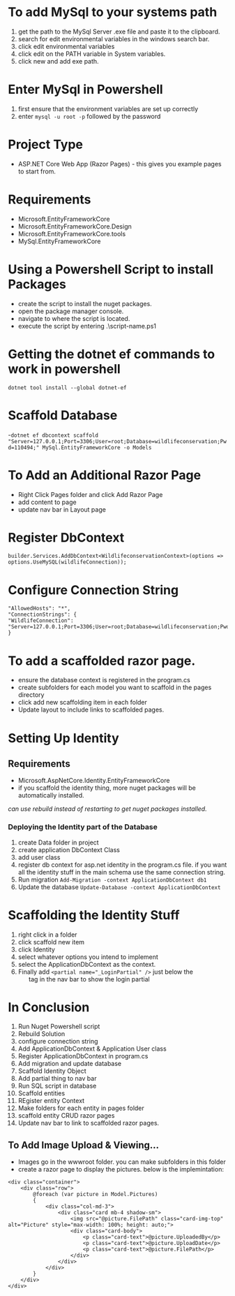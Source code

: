 # To add MySql to your systems path 
1. get the path to the MySql Server .exe file and paste it to the clipboard. 
2. search for edit environmental variables in the windows search bar. 
3. click edit environmental variables
4. click edit on the PATH variable in System variables. 
5. click new and add exe path. 

# Enter MySql in Powershell
1. first ensure that the environment variables are set up correctly
2. enter `mysql -u root -p` followed by the password

# Project Type 
- ASP.NET Core Web App (Razor Pages) - this gives you example pages to start from.

# Requirements 
- Microsoft.EntityFrameworkCore
- Microsoft.EntityFrameworkCore.Design
- Microsoft.EntityFrameworkCore.tools
- MySql.EntityFrameworkCore

# Using a Powershell Script to install Packages
- create the script to install the nuget packages. 
- open the package manager console. 
- navigate to where the script is located. 
- execute the script by entering .\script-name.ps1

# Getting the dotnet ef commands to work in powershell
`dotnet tool install --global dotnet-ef`

# Scaffold Database 
 -`dotnet ef dbcontext scaffold "Server=127.0.0.1;Port=3306;User=root;Database=wildlifeconservation;Pwd=110494;" MySql.EntityFrameworkCore -o Models`

# To Add an Additional Razor Page
- Right Click Pages folder and click Add Razor Page
- add content to page
- update nav bar in Layout page

# Register DbContext 
```var wildlifeConnection = builder.Configuration.GetConnectionString("WildlifeConnection") ?? throw new InvalidOperationException("Connection string 'WildlifeConnection' not found.");
builder.Services.AddDbContext<WildlifeconservationContext>(options => options.UseMySQL(wildlifeConnection));
``` 

# Configure Connection String

``` 
"AllowedHosts": "*",
"ConnectionStrings": {
"WildlifeConnection": "Server=127.0.0.1;Port=3306;User=root;Database=wildlifeconservation;Pwd=110494;"
} 
 ```

# To add a scaffolded razor page. 
- ensure the database context is registered in the program.cs
- create subfolders for each model you want to scaffold in the pages directory
- click add new scaffolding item in each folder 
- Update layout to include links to scaffolded pages. 

# Setting Up Identity

## Requirements
- Microsoft.AspNetCore.Identity.EntityFrameworkCore
- if you scaffold the identity thing, more nuget packages will be automatically installed. 

*can use rebuild instead of restarting to get nuget packages installed.*

### Deploying the Identity part of the Database
1. create Data folder in project
2. create application DbContext Class
3. add user class
4. register db context for asp.net identity in the program.cs file. if you want all the identity stuff in the main schema use the same connection string.
3. Run migration `Add-Migration -context ApplicationDbContext db1`
6. Update the database `Update-Database -context ApplicationDbContext`

# Scaffolding the Identity Stuff
1. right click in a folder
2. click scaffold new item
3. click Identity
4. select whatever options you intend to implement
5. select the ApplicationDbContext as the context. 
6. Finally add `<partial name="_LoginPartial" />` just below the <ul> tag in the nav bar to show the login partial


# In Conclusion 
1. Run Nuget Powershell script
2. Rebuild Solution
3. configure connection string
4. Add ApplicationDbContext & Application User class
5. Register ApplicationDbContext in program.cs
6. Add migration and update database
7. Scaffold Identity Object
8. Add partial thing to nav bar
9. Run SQL script in database
10. Scaffold entities
11. REgister entity Context 
12. Make folders for each entity in pages folder
13. scaffold entity CRUD razor pages 
14. Update nav bar to link to scaffolded razor pages. 

## To Add Image Upload & Viewing...

- Images go in the wwwroot folder. you can make subfolders in this folder
- create a razor page to display the pictures. below is the implemintation: 
```
<div class="container">
    <div class="row">
        @foreach (var picture in Model.Pictures)
        {
            <div class="col-md-3">
                <div class="card mb-4 shadow-sm">
                    <img src="@picture.FilePath" class="card-img-top" alt="Picture" style="max-width: 100%; height: auto;">
                    <div class="card-body">
                        <p class="card-text">@picture.UploadedBy</p>
                        <p class="card-text">@picture.UploadDate</p>
                        <p class="card-text">@picture.FilePath</p>
                    </div>
                </div>
            </div>
        }
    </div>
</div>
```